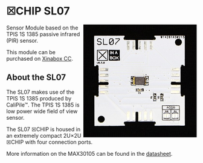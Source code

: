 # ☒CHIP SL07
<img src="extras/SL07 V0.5.0.JPG" width="300" align="right">
Sensor Module based on the TPIS 1S 1385 passive infrared (PIR) sensor.

This module can be purchased on [Xinabox CC](https://xinabox.cc/products/SL07/).

## About the SL07
The SL07 makes use of the TPIS 1S 1385 produced by CaliPile™. The TPIS 1S 1385 is low power wide field of view sensor.

The SL07 ☒CHIP is housed in an extremely compact 2U×2U ☒CHIP with four connection ports.

More information on the MAX30105 can be found in the [datasheet](https://media.digikey.com/pdf/Data%20Sheets/Excelitas%20PDFs/TPiS_1S_1385.pdf).
